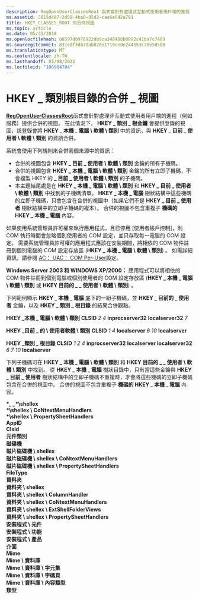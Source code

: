 ```yaml
---
description: RegOpenUserClassesRoot 函式會針對處理非互動式使用者用戶端的進程（例如服務）提供合併的視圖。
ms.assetid: 3815d487-2d58-4ba8-85d2-cae6a642a791
title: HKEY_CLASSES_ROOT 的合併視圖
ms.topic: article
ms.date: 05/31/2018
ms.openlocfilehash: b8597db976922db9ca348488b0092c41ba7c7489
ms.sourcegitcommit: 831e8f3db78ab820e1710cede244553c70e50500
ms.translationtype: MT
ms.contentlocale: zh-TW
ms.lasthandoff: 01/08/2021
ms.locfileid: "106984704"
---
```

# <a name="merged-view-of-hkey_classes_root"></a>HKEY \_ 類別根目錄的合併 \_ 視圖

[**RegOpenUserClassesRoot**](/windows/desktop/api/Winreg/nf-winreg-regopenuserclassesroot)函式會針對處理非互動式使用者用戶端的進程（例如服務）提供合併的視圖。 在此情況下， **HKEY \_ 類別 \_ 根金鑰** 會提供登錄的視圖，該登錄會將 **HKEY \_ 本機 \_ 電腦 \\ 軟體 \\ 類別** 中的資訊，與 **HKEY \_ 目前 \_ 使用者 \\ 軟體 \\ 類別** 的資訊合併。

系統會使用下列規則來合併兩個來源中的資訊：

-   合併的視圖包含 **HKEY \_ 目前 \_ 使用者 \\ 軟體 \\ 類別** 金鑰的所有子機碼。
-   合併的視圖包含 **HKEY \_ 本機 \_ 電腦 \\ 軟體 \\ 類別** 金鑰的所有立即子機碼，不會複製 HKEY 的 **\_ 目前 \_ 使用者 \\ 軟體 \\ 類別** 的子機碼。
-   本主題結尾處是在 **HKEY \_ 本機 \_ 電腦 \\ 軟體 \\ 類別** 和 **HKEY \_ 目前 \_ 使用者 \\ 軟體 \\ 類別** 中找到的子機碼清單。 **HKEY \_ 本機 \_ 電腦** 樹狀結構中這些機碼的立即子機碼，只會包含在合併的視圖中（如果它們不是 **HKEY \_ 目前 \_ 使用者** 樹狀結構中的立即子機碼的複本）。 合併的視圖不包含重複子 **機碼的 HKEY \_ 本機 \_ 電腦** 內容。

如果使用系統管理員許可權來執行應用程式，且已停用 [使用者帳戶控制]，則 COM 執行時間會忽略個別使用者的 COM 設定，並只存取每一電腦的 COM 設定。 需要系統管理員許可權的應用程式應該在安裝期間，將相依的 COM 物件註冊到個別電腦的 COM 設定存放區 (**HKEY \_ 本機 \_ 電腦 \\ 軟體 \\ 類別**) 。 如需詳細資訊，請參閱 [AC： UAC： COM Per-User](/previous-versions/bb756926(v=msdn.10))設定。

**Windows Server 2003 和 WINDOWS XP/2000：** 應用程式可以將相依的 COM 物件註冊到個別電腦或個別使用者的 COM 設定存放區 (**HKEY \_ 本機 \_ 電腦 \\ 軟體 \\ 類別** 或 **HKEY 目前的 \_ \_ 使用者 \\ 軟體 \\ 類別**) 。

下列範例顯示 **HKEY \_ 本機 \_ 電腦** 底下的一組子機碼，並 **HKEY \_ 目前的 \_ 使用者** 金鑰，以及 **HKEY \_ 類別 \_ 根目錄** 的結果合併觀點。

**HKEY \_本機 \_ 電腦 \\ 軟體 \\ 類別**    **CLSID**       *2*       *4*          **inprocserver32**          **localserver32**       *7*

**HKEY \_目前 \_ 的 \\ 使用者軟體 \\ 類別**    **CLSID**       *1*       *4*          **localserver**       *6*       *10*          **localserver**

**HKEY \_類別 \_ 根目錄**    **CLSID**       *1*       *2*       *4*          **inprocserver32**          **localserver**          **localserver32**       *6*       *7*       *10*          **localserver**

下列子機碼可在 **HKEY \_ 本機 \_ 電腦 \\ 軟體 \\ 類別** 和 **HKEY 目前的 \_ \_ 使用者 \\ 軟體 \\ 類別** 中找到。 從 **HKEY \_ 本機 \_ 電腦** 樹狀目錄中，只有當這些金鑰與 **HKEY \_ 目前 \_ 使用者** 樹狀結構中的立即子機碼不重複時，才會將這些機碼的立即子機碼包含在合併的視圖中。 合併的視圖不包含重複子 **機碼的 HKEY \_ 本機 \_ 電腦** 內容。

**\**_ _*\*\\shellex**  
**\*\\shellex \\ CoNtextMenuHandlers**  
**\*\\shellex \\ PropertySheetHandlers**  
**AppID**  
**Clsid**  
**元件類別**  
**磁碟機**  
**磁片磁碟機 \\ shellex**  
**磁片磁碟機 \\ shellex \\ CoNtextMenuHandlers**  
**磁片磁碟機 \\ shellex \\ PropertySheetHandlers**  
**FileType**  
**資料夾**  
**資料夾 \\ shellex**  
**資料夾 \\ shellex \\ ColumnHandler**  
**資料夾 \\ shellex \\ CoNtextMenuHandlers**  
**資料夾 \\ shellex \\ ExtShellFolderViews**  
**資料夾 \\ shellex \\ PropertySheetHandlers**  
**安裝程式 \\ 元件**  
**安裝程式 \\ 功能**  
**安裝程式 \\ 產品**  
**介面**  
**Mime**  
**Mime \\ 資料庫**  
**Mime \\ 資料庫 \\ 字元集**  
**Mime \\ 資料庫 \\ 字碼頁**  
**Mime \\ 資料庫 \\ 內容類型**  
**類型**  


 

 
